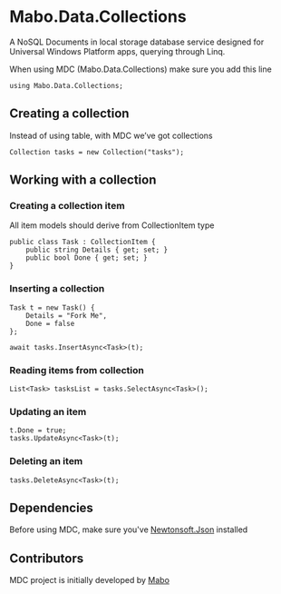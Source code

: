 # Mabo.Data.Collections

A NoSQL Documents in local storage database service designed for Universal Windows Platform apps, querying through Linq.

When using MDC (Mabo.Data.Collections) make sure you add this line

```
using Mabo.Data.Collections;
```

## Creating a collection

Instead of using table, with MDC we’ve got collections
```
Collection tasks = new Collection("tasks");
```
## Working with a collection

### Creating a collection item

All item models should derive from CollectionItem type

```
public class Task : CollectionItem {
	public string Details { get; set; }
	public bool Done { get; set; }
}
```
### Inserting a collection
```
Task t = new Task() {
	Details = "Fork Me",
	Done = false
};

await tasks.InsertAsync<Task>(t);
```
### Reading items from collection
```
List<Task> tasksList = tasks.SelectAsync<Task>();
```	
### Updating an item
```
t.Done = true;
tasks.UpdateAsync<Task>(t);
```
### Deleting an item
```
tasks.DeleteAsync<Task>(t);
```

## Dependencies

Before using MDC, make sure you've [Newtonsoft.Json](https://www.nuget.org/packages/Newtonsoft.Json) installed

## Contributors

MDC project is initially developed by [Mabo](http://www.mabo.tn/)
